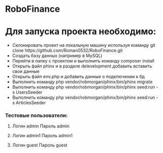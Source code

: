 # RoboFinance

# Для запуска проекта необходимо:
<ul>
  <li>Склонировать проект на локальную машину используя команду git clone https://github.com/Roman0532/RoboFinance.git</li>
  <li>Создать базу данных (например в MySQL)</li>
  <li>Перейти в папку с проектом и выполнить команду composer install</li>
  <li>Открыть файл phinx и в разделе delevelopment добавить вставить свои данные</li>
  <li>Открыть файл env.php и добавить данные о подключении к бд</li>
  <li>Выполнить команду php vendor/robmorgan/phinx/bin/phinx migrate</li>
  <li>Выполнить команду php vendor/robmorgan/phinx/bin/phinx seed:run -s UsersSeeder</li>
  <li>Выполнить команду php vendor/robmorgan/phinx/bin/phinx seed:run -s ArticlesSeeder</li>
  </ul>
  
 ### Тестовые пользователи:
 
 1. Логин admin Пароль admin
 
 2. Логин admin1 Пароль admin1
 
 3. Логин guest Пароль guest

